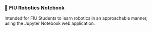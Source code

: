 ### 📓 FIU Robotics Notebook

Intended for FIU Students to learn robotics in an approachable manner, 
using the Jupyter Notebook web application.

